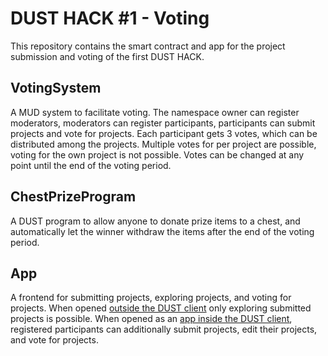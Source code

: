 # DUST HACK #1 - Voting

This repository contains the smart contract and app for the project submission and voting of the first DUST HACK.

## VotingSystem

A MUD system to facilitate voting. The namespace owner can register moderators, moderators can register participants, participants can submit projects and vote for projects. Each participant gets 3 votes, which can be distributed among the projects. Multiple votes for per project are possible, voting for the own project is not possible. Votes can be changed at any point until the end of the voting period.

## ChestPrizeProgram

A DUST program to allow anyone to donate prize items to a chest, and automatically let the winner withdraw the items after the end of the voting period.

## App

A frontend for submitting projects, exploring projects, and voting for projects. When opened [outside the DUST client](https://dust-hack-voting.vercel.app/) only exploring submitted projects is possible. When opened as an [app inside the DUST client](https://alpha.dustproject.org/?open-app=https://dust-hack-voting.vercel.app/dust-app.json), registered participants can additionally submit projects, edit their projects, and vote for projects.
